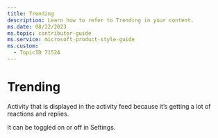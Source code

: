 ```yaml
---
title: Trending
description: Learn how to refer to Trending in your content.
ms.date: 08/22/2023
ms.topic: contributor-guide
ms.service: microsoft-product-style-guide
ms.custom:
  - TopicID 71524
---
```



# Trending

Activity that is displayed in the activity feed because it’s getting a lot of reactions and replies. 

It can be toggled on or off in Settings.

